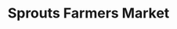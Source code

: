 ---
title: "Sprouts Farmers Market"
url: /fountain-valley/sprouts-farmers-market/
shop: Supermarkt
---
